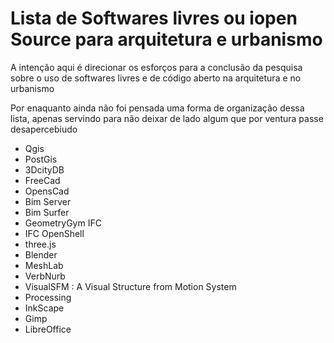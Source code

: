 # Lista de Softwares livres ou iopen Source para arquitetura e urbanismo

A intenção aqui é direcionar os esforços para a conclusão da pesquisa sobre o uso de softwares livres e de código aberto na arquitetura e no urbanismo

Por enaquanto ainda não foi pensada uma forma de organização dessa lista, apenas servindo para não deixar de lado algum que por ventura passe desapercebiudo

* Qgis
* PostGis
* 3DcityDB
* FreeCad
* OpensCad
* Bim Server
* Bim Surfer
* GeometryGym IFC
* IFC OpenShell
* three.js
* Blender
* MeshLab
* VerbNurb
* VisualSFM : A Visual Structure from Motion System
* Processing
* InkScape
* Gimp
* LibreOffice